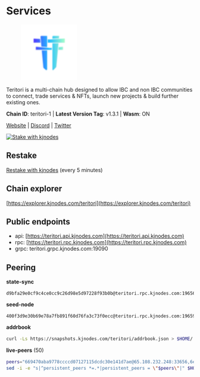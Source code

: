 # Services

<figure><img src="https://raw.githubusercontent.com/kj89/cosmos-images/main/logos/teritori.png" width="150" alt=""><figcaption></figcaption></figure>

Teritori is a multi-chain hub designed to allow IBC and non IBC communities  to connect, trade services & NFTs, launch new projects & build further existing ones.

**Chain ID**: teritori-1 | **Latest Version Tag**: v1.3.1 | **Wasm**: ON

[Website](https://teritori.com) | [Discord](https://discord.gg/teritori) | [Twitter](https://twitter.com/TeritoriNetwork)

[![Stake with kjnodes](https://i.ibb.co/cr44Q8j/button-stake-with-kjnodes.png)](https://restake.app/teritori/torivaloper184ln03hkpt75uhrrr26f66kvcqvf4yn4nc2xjm)

## Restake

[Restake with kjnodes](https://restake.app/teritori/torivaloper184ln03hkpt75uhrrr26f66kvcqvf4yn4nc2xjm) (every 5 minutes)
## Chain explorer
[https://explorer.kjnodes.com/teritori](https://explorer.kjnodes.com/teritori)

## Public endpoints

* api: [https://teritori.api.kjnodes.com](https://teritori.api.kjnodes.com)
* rpc: [https://teritori.rpc.kjnodes.com](https://teritori.rpc.kjnodes.com)
* grpc: teritori.grpc.kjnodes.com:19090

## Peering

**state-sync**

```text
d9bfa29e0cf9c4ce0cc9c26d98e5d97228f93b0b@teritori.rpc.kjnodes.com:19656
```

**seed-node**

```text
400f3d9e30b69e78a7fb891f60d76fa3c73f0ecc@teritori.rpc.kjnodes.com:19659
```

**addrbook**
```bash
curl -Ls https://snapshots.kjnodes.com/teritori/addrbook.json > $HOME/.teritorid/config/addrbook.json
```

**live-peers** (50)
```bash
peers="669470aba9778ccccd07127115dcdc30e141d7ae@65.108.232.248:33656,6ef7a8bc7a3cc0856594f12570e8f2282a099dcf@65.109.93.152:26796,5a98d637a16b16bf425a4a785c9d11a7d1e5b8a0@65.21.131.215:26736,3950af34da35ce3ff8c50ff3c47a43f5dfc93947@195.3.220.154:19656,358f13bd95d91517053a58f4d30205842672837f@104.37.187.214:60656,82ebb17ddac20928fb8107201dad9f5aea7f9132@198.244.200.3:26656,3594b73f909a9c4b87cfe6a361ef8b2b51124dd5@65.109.69.59:15956,856c165de82fbd0489df9ec6ffaa0958c620e073@198.244.179.127:26656,8ac41af54dfd91c41de71cde222a55670f2f405d@141.95.65.73:15956,106490318e51355bc6d72e7941a0080f8b8256b9@185.16.39.14:26656,722b63e6c65628b929f22013dcbcde980210cb44@176.9.127.54:26656,0b27217386756577e1eadf00c4169dc8f041e522@51.210.7.219:26656,e726816f42831689eab9378d5d577f1d06d25716@176.9.188.21:26656,35de81a10ed992e427e6eb1d0d9ec3622d0f37fe@193.70.47.90:15956,526d8c7c44f59be9a39d7463c576b68c0db23174@65.108.234.23:15956,e1b058e5cfa2b836ddaa496b10911da62dcf182e@138.201.8.248:26656,7c0f6f5c49d380f4b484e8da1ab51b3fd7befb76@163.172.135.245:26656,63c28f10976800fd783930067d3d3a4eef358b28@173.215.85.171:20070,4cef2b81f82420434c6ce0dc43ca04ad18ef773f@65.108.75.107:15656,c124ce0b508e8b9ed1c5b6957f362225659b5343@169.155.168.57:26656,2b4f46e601fb4ede2a0c98976337e3afdaa50dac@65.108.238.102:15956,1e08fefb7e8851490d40e804df76d1ac33cb1f0a@38.146.3.175:15956,28e699a203996117d5b66fe0ed686a608d8d8c3a@95.211.196.113:26656,41caa4106f68977e3a5123e56f57934a2d34a1c1@185.16.38.210:27166,c12c1ed98ab1f24266980c1f05ed0ca8812ca7aa@95.217.192.230:16656,920f32f409bbb18b641cdc9513545e2e016c2c62@142.132.203.60:26656,46b7ae20e3cc4264076a91c3601f3894a021a80d@65.108.6.45:36656,0e189bbc6db606a14950a0e59641b798a255c3c8@65.109.37.154:3000,40caa979c29a9930ea2b8a6249037924d308ae84@162.55.234.70:54256,ce3baba928ae06cd3ff0af20aec888a82ddffef7@54.37.129.171:26656,ed747c9e39fc04fdbc7ab5fc4a4a7f7a298ee329@96.73.27.73:26656,8e9624292123624e4eddc3f43189f08a0424127e@65.108.131.62:26656,78815c81331c114cd508dae3a012f0d3e5e2b966@185.119.118.117:3000,5057950d34b67a67325f02949703388c4a35c1dd@154.53.59.87:19656,15e9e6356b6208943482b2a69cc8375b4e1b77e4@95.216.220.113:26656,60d992aae7c708c097d41829bb3968bce16379e2@51.81.107.95:10756,8480ce1f929a9410567d315a5b3fc2709c2807a7@93.115.25.106:51656,8e1e342208f400bb10677617d4f08b31a3b48877@138.201.61.159:26656,d956d6180e96c62315a777b1a3ed8f1ebf873e80@38.242.232.202:29656,6085c32b26fb1baa4b16b426f5d56f2fff81cfc7@135.181.165.246:26656,48980875839186e08e12ebf0d9a2803b45206833@65.109.92.241:38026,2aab2f1c2c9b2a74c05ff53107f53b9b5cf75e6c@195.189.96.121:51656,94b63fddfc78230f51aeb7ac34b9fb86bd042a77@212.23.222.126:30552,ebc272824924ea1a27ea3183dd0b9ba713494f83@95.214.52.139:27166,76ac8106e8b1169f1ef28f5c45558750db85d3dc@65.108.239.241:26656,e3374c3d25a36f06662fa150043e5e6529d11570@88.198.32.17:31656,26d6ee4138c7533c5541722c6e1ecc6d60d47a86@104.193.254.42:26656,d9bfa29e0cf9c4ce0cc9c26d98e5d97228f93b0b@65.109.88.38:19656,28ffbde471fa1c1bb848ab3c8ea4ecbf5833529a@81.196.253.241:17656,ad347ea1ec920d12ccda2341348bcc89687739ef@88.99.164.158:38026"
sed -i -e "s|^persistent_peers *=.*|persistent_peers = \"$peers\"|" $HOME/.teritorid/config/config.toml
```
